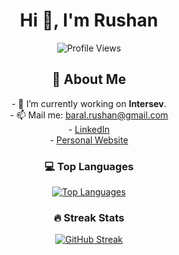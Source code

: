 <h1 align="center">Hi 👋, I'm Rushan</h1>

<p align="center">
  <img src="https://komarev.com/ghpvc/?username=rlycano07&color=blue" alt="Profile Views">
</p>

<h2 align="center">🚀 About Me</h2>
<p align="center">
  - 🔭 I’m currently working on <strong>Intersev</strong>.<br>
  - 📫 Mail me: <a href="mailto:baral.rushan@gmail.com">baral.rushan@gmail.com</a><br>
  - <a href="https://www.linkedin.com/in/rushan-baral/">LinkedIn</a><br>
  - <a href="https://rushan.netlify.app/">Personal Website</a>
</p>

<h3 align="center">💻 Top Languages</h3>
<p align="center">
  <a href="https://github.com/anuraghazra/github-readme-stats">
    <img src="https://github-readme-stats.vercel.app/api/top-langs/?username=rlycano07&layout=compact&theme=radical" alt="Top Languages">
  </a>
</p>

<h3 align="center">🔥 Streak Stats</h3>
<p align="center">
  <a href="https://git.io/streak-stats">
    <img src="https://github-readme-streak-stats.herokuapp.com/?user=rlycano07&theme=radical&hide_border=true" alt="GitHub Streak">
  </a>
</p>
